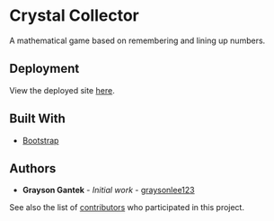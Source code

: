 # Crystal Collector

A mathematical game based on remembering and lining up numbers.

## Deployment

View the deployed site [here](http://graysonlee123.github.io/Crystal-Game).

## Built With

* [Bootstrap](https://getbootstrap.com)

## Authors

* **Grayson Gantek** - *Initial work* - [graysonlee123](https://github.com/graysonlee123)

See also the list of [contributors](https://github.com/graysonlee123/Crystal-Collector/graphs/contributors) who participated in this project.

